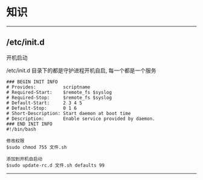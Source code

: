 # 知识


---
## /etc/init.d

开机启动

/etc/init.d 目录下的都是守护进程开机自启, 每一个都是一个服务

```shell title="文件.sh"
### BEGIN INIT INFO
# Provides:          scriptname
# Required-Start:    $remote_fs $syslog
# Required-Stop:     $remote_fs $syslog
# Default-Start:     2 3 4 5
# Default-Stop:      0 1 6
# Short-Description: Start daemon at boot time
# Description:       Enable service provided by daemon.
### END INIT INFO
#!/bin/bash

修改权限
$sudo chmod 755 文件.sh

添加到开机自启动
$sudo update-rc.d 文件.sh defaults 99
```





--------------------------------------------------------------




